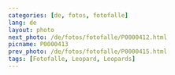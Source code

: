 ```yaml
---
categories: [de, fotos, fotofalle]
lang: de
layout: photo
next_photo: /de/fotos/fotofalle/P0000412.html
picname: P0000413
prev_photo: /de/fotos/fotofalle/P0000415.html
tags: [Fotofalle, Leopard, Leopards]
---
```

